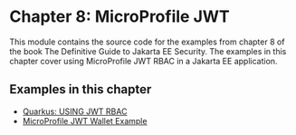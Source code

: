 # Chapter 8: MicroProfile JWT

This module contains the source code for the examples from chapter 8 of the book The Definitive Guide to Jakarta EE Security. The examples in this chapter cover using MicroProfile JWT RBAC 
in a Jakarta EE application.

## Examples in this chapter

 * [Quarkus: USING JWT RBAC](https://quarkus.io/version/main/guides/security-jwt)
 * [MicroProfile JWT Wallet Example](mp-jwt-wallet)
 